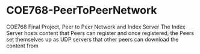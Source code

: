 # COE768-PeerToPeerNetwork
COE768 Final Project, Peer to Peer Network and Index Server
The Index Server hosts content that Peers can register and once registered, the Peers set themselves up as UDP servers that other peers can download the content from
